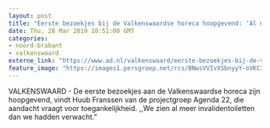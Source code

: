 ```yaml
---
layout: post
title: "Eerste bezoekjes bij de Valkenswaardse horeca hoopgevend: ‘Al meer invalidentoiletten gezien dan verwacht’"
date: Thu, 28 Mar 2019 10:51:00 GMT
categories: 
- noord-brabant 
- valkenswaard 
externe_link: "https://www.ad.nl/valkenswaard/eerste-bezoekjes-bij-de-valkenswaardse-horeca-hoopgevend-al-meer-invalidentoiletten-gezien-dan-verwacht~aca7db3c/"
feature_image: "https://images1.persgroep.net/rcs/BNwsVVIvXSbnyyY-oVKCITlNL8Q/diocontent/144290818/_fitwidth/400/?appId=21791a8992982cd8da851550a453bd7f&quality=0.7"
---
```


VALKENSWAARD - De eerste bezoekjes aan de Valkenswaardse horeca zijn hoopgevend, vindt Huub Franssen van de projectgroep Agenda 22, die aandacht vraagt voor toegankelijkheid. ,,We zien al meer invalidentoiletten dan we hadden verwacht.”
